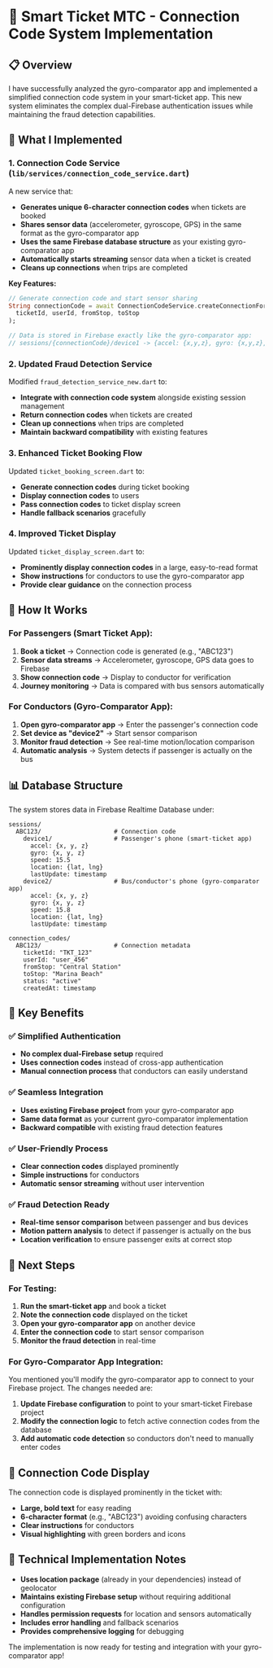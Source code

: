 # 🔗 Smart Ticket MTC - Connection Code System Implementation

## 📋 Overview

I have successfully analyzed the gyro-comparator app and implemented a simplified connection code system in your smart-ticket app. This new system eliminates the complex dual-Firebase authentication issues while maintaining the fraud detection capabilities.

## 🔧 What I Implemented

### 1. Connection Code Service (`lib/services/connection_code_service.dart`)

A new service that:
- **Generates unique 6-character connection codes** when tickets are booked
- **Shares sensor data** (accelerometer, gyroscope, GPS) in the same format as the gyro-comparator app
- **Uses the same Firebase database structure** as your existing gyro-comparator app
- **Automatically starts streaming** sensor data when a ticket is created
- **Cleans up connections** when trips are completed

**Key Features:**
```dart
// Generate connection code and start sensor sharing
String connectionCode = await ConnectionCodeService.createConnectionForTicket(
  ticketId, userId, fromStop, toStop
);

// Data is stored in Firebase exactly like the gyro-comparator app:
// sessions/{connectionCode}/device1 -> {accel: {x,y,z}, gyro: {x,y,z}, location, speed}
```

### 2. Updated Fraud Detection Service

Modified `fraud_detection_service_new.dart` to:
- **Integrate with connection code system** alongside existing session management
- **Return connection codes** when tickets are created
- **Clean up connections** when trips are completed
- **Maintain backward compatibility** with existing features

### 3. Enhanced Ticket Booking Flow

Updated `ticket_booking_screen.dart` to:
- **Generate connection codes** during ticket booking
- **Display connection codes** to users
- **Pass connection codes** to ticket display screen
- **Handle fallback scenarios** gracefully

### 4. Improved Ticket Display

Updated `ticket_display_screen.dart` to:
- **Prominently display connection codes** in a large, easy-to-read format
- **Show instructions** for conductors to use the gyro-comparator app
- **Provide clear guidance** on the connection process

## 🎯 How It Works

### For Passengers (Smart Ticket App):

1. **Book a ticket** → Connection code is generated (e.g., "ABC123")
2. **Sensor data streams** → Accelerometer, gyroscope, GPS data goes to Firebase
3. **Show connection code** → Display to conductor for verification
4. **Journey monitoring** → Data is compared with bus sensors automatically

### For Conductors (Gyro-Comparator App):

1. **Open gyro-comparator app** → Enter the passenger's connection code
2. **Set device as "device2"** → Start sensor comparison
3. **Monitor fraud detection** → See real-time motion/location comparison
4. **Automatic analysis** → System detects if passenger is actually on the bus

## 📊 Database Structure

The system stores data in Firebase Realtime Database under:

```
sessions/
  ABC123/                    # Connection code
    device1/                 # Passenger's phone (smart-ticket app)
      accel: {x, y, z}
      gyro: {x, y, z}
      speed: 15.5
      location: {lat, lng}
      lastUpdate: timestamp
    device2/                 # Bus/conductor's phone (gyro-comparator app)
      accel: {x, y, z}
      gyro: {x, y, z}
      speed: 15.8
      location: {lat, lng}
      lastUpdate: timestamp

connection_codes/
  ABC123/                    # Connection metadata
    ticketId: "TKT_123"
    userId: "user_456"
    fromStop: "Central Station"
    toStop: "Marina Beach"
    status: "active"
    createdAt: timestamp
```

## 🔑 Key Benefits

### ✅ Simplified Authentication
- **No complex dual-Firebase setup** required
- **Uses connection codes** instead of cross-app authentication
- **Manual connection process** that conductors can easily understand

### ✅ Seamless Integration
- **Uses existing Firebase project** from your gyro-comparator app
- **Same data format** as your current gyro-comparator implementation
- **Backward compatible** with existing fraud detection features

### ✅ User-Friendly Process
- **Clear connection codes** displayed prominently
- **Simple instructions** for conductors
- **Automatic sensor streaming** without user intervention

### ✅ Fraud Detection Ready
- **Real-time sensor comparison** between passenger and bus devices
- **Motion pattern analysis** to detect if passenger is actually on the bus
- **Location verification** to ensure passenger exits at correct stop

## 🚀 Next Steps

### For Testing:

1. **Run the smart-ticket app** and book a ticket
2. **Note the connection code** displayed on the ticket
3. **Open your gyro-comparator app** on another device
4. **Enter the connection code** to start sensor comparison
5. **Monitor the fraud detection** in real-time

### For Gyro-Comparator App Integration:

You mentioned you'll modify the gyro-comparator app to connect to your Firebase project. The changes needed are:

1. **Update Firebase configuration** to point to your smart-ticket Firebase project
2. **Modify the connection logic** to fetch active connection codes from the database
3. **Add automatic code detection** so conductors don't need to manually enter codes

## 📱 Connection Code Display

The connection code is displayed prominently in the ticket with:
- **Large, bold text** for easy reading
- **6-character format** (e.g., "ABC123") avoiding confusing characters
- **Clear instructions** for conductors
- **Visual highlighting** with green borders and icons

## 🔧 Technical Implementation Notes

- **Uses location package** (already in your dependencies) instead of geolocator
- **Maintains existing Firebase setup** without requiring additional configuration
- **Handles permission requests** for location and sensors automatically
- **Includes error handling** and fallback scenarios
- **Provides comprehensive logging** for debugging

The implementation is now ready for testing and integration with your gyro-comparator app!
